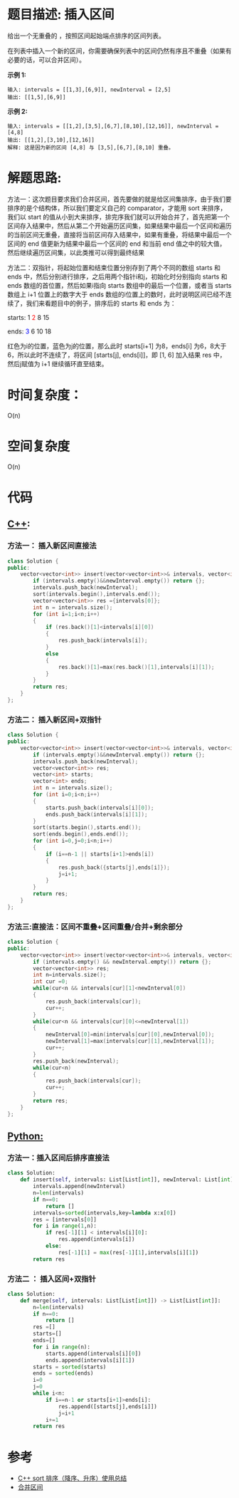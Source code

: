 # 题目描述:  插入区间

给出一个无重叠的 ，按照区间起始端点排序的区间列表。

在列表中插入一个新的区间，你需要确保列表中的区间仍然有序且不重叠（如果有必要的话，可以合并区间）。

**示例 1:**
```
输入: intervals = [[1,3],[6,9]], newInterval = [2,5]
输出: [[1,5],[6,9]]
```

**示例 2:**
```
输入: intervals = [[1,2],[3,5],[6,7],[8,10],[12,16]], newInterval = [4,8]
输出: [[1,2],[3,10],[12,16]]
解释: 这是因为新的区间 [4,8] 与 [3,5],[6,7],[8,10] 重叠。
```

  
# 解题思路:
方法一：这次题目要求我们合并区间，首先要做的就是给区间集排序，由于我们要排序的是个结构体，所以我们要定义自己的 comparator，才能用 sort 来排序，我们以 start 的值从小到大来排序，排完序我们就可以开始合并了，首先把第一个区间存入结果中，然后从第二个开始遍历区间集，如果结果中最后一个区间和遍历的当前区间无重叠，直接将当前区间存入结果中，如果有重叠，将结果中最后一个区间的 end 值更新为结果中最后一个区间的 end 和当前 end 值之中的较大值，然后继续遍历区间集，以此类推可以得到最终结果

方法二：双指针，将起始位置和结束位置分别存到了两个不同的数组 starts 和 ends 中，然后分别进行排序，之后用两个指针i和j，初始化时分别指向 starts 和 ends 数组的首位置，然后如果i指向 starts 数组中的最后一个位置，或者当 starts 数组上 i+1 位置上的数字大于 ends 数组的i位置上的数时，此时说明区间已经不连续了，我们来看题目中的例子，排序后的 starts 和 ends 为：

starts:    1    <font color=Red>2</font>    8    15

ends:     <font color=Blue>3</font>    6    10    18

红色为i的位置，蓝色为j的位置，那么此时 starts[i+1] 为8，ends[i] 为6，8大于6，所以此时不连续了，将区间 [starts[j], ends[i]]，即 [1, 6] 加入结果 res 中，然后j赋值为 i+1 继续循环直至结束。

 
# 时间复杂度：
  O(n) 
# 空间复杂度
  O(n)
  
# 代码

## [C++](./Merge-Intervals.cpp):

###  方法一： 插入新区间直接法
```c++
class Solution {
public:
    vector<vector<int>> insert(vector<vector<int>>& intervals, vector<int>& newInterval) {
        if (intervals.empty()&&newInterval.empty()) return {};
        intervals.push_back(newInterval);
        sort(intervals.begin(),intervals.end());
        vector<vector<int>> res ={intervals[0]};
        int n = intervals.size();
        for (int i=1;i<n;i++)
        {
            if (res.back()[1]<intervals[i][0])
            {
                res.push_back(intervals[i]);
            }
            else
            {
                res.back()[1]=max(res.back()[1],intervals[i][1]);
            }
        }
        return res;
    }
};
```

###  方法二： 插入新区间+双指针
```c++
class Solution {
public:
    vector<vector<int>> insert(vector<vector<int>>& intervals, vector<int>& newInterval) {
        if (intervals.empty()&&newInterval.empty()) return {};
        intervals.push_back(newInterval);
        vector<vector<int>> res;
        vector<int> starts;
        vector<int> ends;
        int n = intervals.size();
        for (int i=0;i<n;i++)
        {
            starts.push_back(intervals[i][0]);
            ends.push_back(intervals[i][1]);
        }
        sort(starts.begin(),starts.end());
        sort(ends.begin(),ends.end());
        for (int i=0,j=0;i<n;i++)
        {
            if (i==n-1 || starts[i+1]>ends[i])
            {
                res.push_back({starts[j],ends[i]});
                j=i+1;
            }
        }
        return res;
    }
};
```

### 方法三:直接法：区间不重叠+区间重叠/合并+剩余部分
```c++
class Solution {
public:
    vector<vector<int>> insert(vector<vector<int>>& intervals, vector<int>& newInterval) {
        if (intervals.empty() && newInterval.empty()) return {};
        vector<vector<int>> res;
        int n=intervals.size();
        int cur =0;
        while(cur<n && intervals[cur][1]<newInterval[0])
        {
            res.push_back(intervals[cur]);
            cur++;
        }
        while(cur<n && intervals[cur][0]<=newInterval[1])
        {
            newInterval[0]=min(intervals[cur][0],newInterval[0]);
            newInterval[1]=max(intervals[cur][1],newInterval[1]);
            cur++;
        }
        res.push_back(newInterval);
        while(cur<n)
        {
            res.push_back(intervals[cur]);
            cur++;
        }
        return res;
    }
};
```



## [Python:](https://github.com/bryceustc/LeetCode_Note/blob/master/python/Merge-Intervals/Merge-Intervals.py)
###  方法一：插入区间后排序直接法
```python
class Solution:
    def insert(self, intervals: List[List[int]], newInterval: List[int]) -> List[List[int]]:
        intervals.append(newInterval)
        n=len(intervals)
        if n==0:
            return []
        intervals=sorted(intervals,key=lambda x:x[0])
        res = [intervals[0]]
        for i in range(1,n):
            if res[-1][1] < intervals[i][0]:
                res.append(intervals[i])
            else:
                res[-1][1] = max(res[-1][1],intervals[i][1])
        return res
```
### 方法二 ： 插入区间+双指针
```python
class Solution:
    def merge(self, intervals: List[List[int]]) -> List[List[int]]:
        n=len(intervals)
        if n==0:
            return []
        res =[]
        starts=[]
        ends=[]
        for i in range(n):
            starts.append(intervals[i][0])
            ends.append(intervals[i][1])
        starts = sorted(starts)
        ends = sorted(ends)
        i=0
        j=0
        while i<n:
            if i==n-1 or starts[i+1]>ends[i]:
                res.append([starts[j],ends[i]])
                j=i+1
            i+=1
        return res
```


# 参考
  - [C++ sort 排序（降序、升序）使用总结](https://blog.csdn.net/zhangpiu/article/details/50564064)
  - [合并区间](https://github.com/bryceustc/LeetCode_Note/blob/master/cpp/Merge-Intervals/README.md) 

